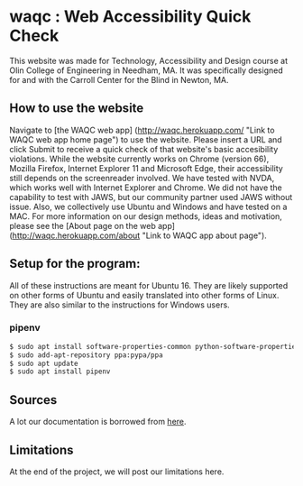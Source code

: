# waqc : Web Accessibility Quick Check

This website was made for Technology, Accessibility and Design course at Olin College of Engineering in Needham, MA. It was specifically designed for and with the Carroll Center for the Blind in Newton, MA.

## How to use the website

Navigate to [the WAQC web app] (http://waqc.herokuapp.com/ "Link to WAQC web app home page") to use the website. Please insert a URL and click Submit to receive a quick check of that website's basic accesibility violations.
While the website currently works on Chrome (version 66), Mozilla Firefox, Internet Explorer 11 and Microsoft Edge, their accessibility still depends on the screenreader involved. We have tested with NVDA, which works well with Internet Explorer and Chrome. We did not have the capability to test with JAWS, but our community partner used JAWS without issue. Also, we collectively use Ubuntu and Windows and have tested on a MAC.
For more information on our design methods, ideas and motivation, please see the [About page on the web app] (http://waqc.herokuapp.com/about "Link to WAQC app about page").

## Setup for the program:

All of these instructions are meant for Ubuntu 16. They are likely supported on other forms of Ubuntu and easily translated into other forms of Linux. They are also similar to the instructions for Windows users.

### pipenv

```bash
$ sudo apt install software-properties-common python-software-properties
$ sudo add-apt-repository ppa:pypa/ppa
$ sudo apt update
$ sudo apt install pipenv
```

## Sources

A lot our documentation is borrowed from [here](https://github.com/HALtheWise/baby-harvester/wiki/Local-Gateway-Development "BabyHarvester wiki").

## Limitations

At the end of the project, we will post our limitations here.
